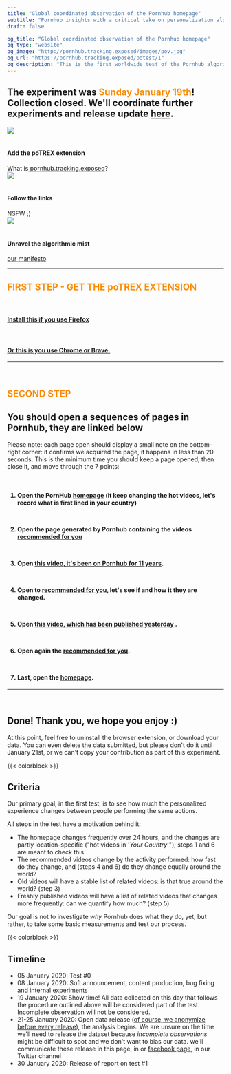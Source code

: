 ```yaml
---
title: "Global coordinated observation of the Pornhub homepage"
subtitle: "Pornhub insights with a critical take on personalization algorithm"
draft: false

og_title: "Global coordinated observation of the Pornhub homepage"
og_type: "website"
og_image: "http://pornhub.tracking.exposed/images/pov.jpg"
og_url: "https://pornhub.tracking.exposed/potest/1"
og_description: "This is the first worldwide test of the Pornhub algorithm; on Sunday January 19th, with a browser extension, we'll see how PH personalizes the customer experience"
---
```


<div class="container col-12 justify-content-center">
  <h2 style="text-align:left;">The experiment was <span style="color: #F98E05";>Sunday January 19th</span>! Collection closed. We'll coordinate further experiments and release update <a href="/announcement-1">here</a>.</h2>

<script>
// Set the date we're counting down to
var countDownDate = new Date("Jan 19, 2020 00:00:01").getTime();

// Update the count down every 1 second
var x = setInterval(function() {

  // Get today's date and time
  var now = new Date().getTime();

  // Find the distance between now and the count down date
  var distance = countDownDate - now;

  // Time calculations for days, hours, minutes and seconds
  var days = Math.floor(distance / (1000 * 60 * 60 * 24));
  var hours = Math.floor((distance % (1000 * 60 * 60 * 24)) / (1000 * 60 * 60));
  var minutes = Math.floor((distance % (1000 * 60 * 60)) / (1000 * 60));
  var seconds = Math.floor((distance % (1000 * 60)) / 1000);

  // Output the result in an element with id="demo"
  document.getElementById("demo").innerHTML = days + "d " + hours + "h "
  + minutes + "m " + seconds + "s ";

  // If the count down is over, write some text
  if (distance < 0) {
    clearInterval(x);
    document.getElementById("demo").innerHTML = "NOW!";
  }
}, 1000);
</script>

<div class="row mb-5 mt-5">
    <div class="col-sm text-center">
        <img src="/images/addon.png"><br /> <br>
        <h4 style="color:#1b1b1b;">Add the poTREX extension</h2>What is<a target="_blank" rel="noopener noreferrer" href="https://pornhub.tracking.exposed/preview"> pornhub.tracking.exposed</a>?
    </div>
    <div class="col-sm text-center">
           <img src="/images/click.png"><br /> <br>
        <h4 style="color:#1b1b1b;">Follow the links</h2> NSFW ;)
    </div>
    <div class="col-sm text-center">
        <img src="/images/unravel.png"><br /> <br>
        <h4 style="color:#1b1b1b;">Unravel the algorithmic mist</h2> <a target="_blank" rel="noopener noreferrer" href="https://tracking.exposed/manifesto">our manifesto</a>
    </div>

</div>

---
<div class="mt-5 mb-5">
  <h2 style="color: #F98E05;">FIRST STEP - GET THE poTREX EXTENSION</h2>
  <div class="row mb-3 mt-5 text-center">
    <div class="col-6 text-center">
      <a href="https://addons.mozilla.org/en-US/firefox/addon/adult-industry-algorithms/" target="_blank">
         <div class="icon-big firefox-icon text-center"></div><br />
      </a>
      <a href="https://addons.mozilla.org/en-US/firefox/addon/adult-industry-algorithms/" target="_blank">
        <h4 style="color:#1b1b1b;">Install this if you use Firefox</h2>
      </a>
    </div>
    <div class="col-6 text-center">
      <a target="_blank" href="https://chrome.google.com/webstore/detail/potrex/opdgglojgcnjmpncchhfanbojjjopnnk">
          <div class="icon-big chrome-icon"></div><br />
      </a>
      <a target="_blank" href="https://chrome.google.com/webstore/detail/potrex/opdgglojgcnjmpncchhfanbojjjopnnk">
        <h4 style="color:#1b1b1b">Or this is you use Chrome or Brave.</h4>
      </a>
    </div>
  </div>
</div>

---

<br>
<h2 style="color: #F98E05;">SECOND STEP</h2>

## You should open a sequences of pages in Pornhub, they are linked below

Please note: each page open should display a small note on the bottom-right corner: it confirms we acquired the page, it happens in less than 20 seconds.
This is the minimum time you should keep a page opened, then close it, and move through the 7 points:

<br>

<div class="col-12 mt-4 mr-5 mb-5">
<h4>

1. Open the PornHub <a target="_blank" rel="noopener noreferrer" href="https://www.pornhub.com/">homepage</a> (it keep changing the hot videos, let's record what is first lined in your country)

<br>

2. Open the page generated by Pornhub containing the videos <a target="_blank" rel="noopener noreferrer" href="https://www.pornhub.com/recommended">recommended for you</a>

<br>

3. Open <a target="_blank" rel="noopener noreferrer" href="https://www.pornhub.com/view_video.php?viewkey=e77c73d25861c37acea8">this video, it's been on Pornhub for 11 years</a>.

<br>

4. Open to <a target="_blank" rel="noopener noreferrer" href="https://www.pornhub.com/recommended">recommended for you</a>, let's see if and how it they are changed.

<br>

5. Open <a target="_blank" rel="noopener noreferrer" href="https://www.pornhub.com/view_video.php?viewkey=ph5e22e4f60abd6">this video, which has been published yesterday </a>.

<br>

6. Open again the <a target="_blank" rel="noopener noreferrer" href="https://www.pornhub.com/recommended">recommended for you</a>.

<br>

7. Last, open the <a target="_blank" rel="noopener noreferrer" href="https://www.pornhub.com/">homepage</a>.
</h4>
</div>

---

<br>

## Done! Thank you, we hope you enjoy :)

At this point, feel free to uninstall the browser extension, or download your data.
You can even delete the data submitted, but please don't do it until January 21st, or we can't copy your contribution as part of this experiment.

{{< colorblock >}}
<br>

## Criteria

Our primary goal, in the first test, is to see how much the personalized experience changes between people performing the same actions.

All steps in the test have a motivation behind it:

* The homepage changes frequently over 24 hours, and the changes are partly location-specific ("hot videos in '*Your Country*'"); steps 1 and 6 are meant to check this
* The recommended videos change by the activity performed: how fast do they change, and (steps 4 and 6) do they change equally around the world?
* Old videos will have a stable list of related videos: is that true around the world? (step 3)
* Freshly published videos will have a list of related videos that changes more frequently: can we quantify how much? (step 5)

Our goal is not to investigate *why* Pornhub does what they do, yet, but rather, to take some basic measurements and test our process.

{{< colorblock >}}
<br>

## Timeline

* 05 January 2020: Test #0
* 08 January 2020: Soft announcement, content production, bug fixing and internal experiments
* 19 January 2020: Show time! All data collected on this day that follows the procedure outlined above will be considered part of the test. Incomplete observation will not be considered.
* 21-25 January 2020: Open data release ([of course, we anonymize before every release](/ethics)), the analysis begins. We are unsure on the time we'll need to release the dataset because _incomplete observations_ might be difficult to spot and we don't want to bias our data. we'll communicate these release in this page, in or [facebook page](https://www.facebook.com/personalizationalgorithm), in our Twitter channel 
* 30 January 2020: Release of report on test #1

</div>
